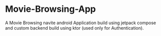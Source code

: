 # Movie-Browsing-App
A Movie Browsing navite android Application build using jetpack compose and custom backend build using ktor (used only for Authentication).
